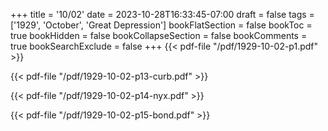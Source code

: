 +++
title = '10/02'
date = 2023-10-28T16:33:45-07:00
draft = false
tags = ['1929', 'October', 'Great Depression']
bookFlatSection = false
bookToc = true
bookHidden = false
bookCollapseSection = false
bookComments = true
bookSearchExclude = false
+++
{{< pdf-file "/pdf/1929-10-02-p1.pdf" >}}

{{< pdf-file "/pdf/1929-10-02-p13-curb.pdf" >}}

{{< pdf-file "/pdf/1929-10-02-p14-nyx.pdf" >}}

{{< pdf-file "/pdf/1929-10-02-p15-bond.pdf" >}}